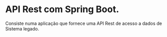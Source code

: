 # API Rest com Spring Boot.

Consiste numa aplicação que fornece uma API Rest de acesso a dados de Sistema legado.
